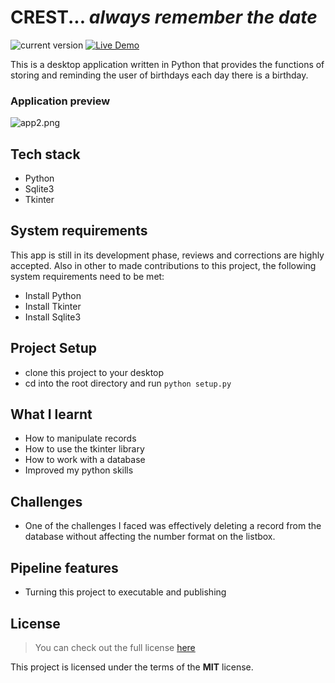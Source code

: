 CREST... *always remember the date*
=====================
![current version](https://img.shields.io/badge/version-1.0-green.svg) [![Live Demo](https://img.shields.io/badge/demo-online-green.svg)]()

This is a desktop application written in Python that provides the functions of storing and reminding the user of birthdays each day there is a birthday.

### Application preview


![app2.png](https://cdn.hashnode.com/res/hashnode/image/upload/v1609690013386/ngsnCFGKh.png)


## Tech stack
- Python
- Sqlite3
- Tkinter

## System requirements
This app is still in its development phase, reviews and corrections are highly accepted.
Also in other to made contributions to this project, the following system requirements need to be met:

- Install Python
- Install Tkinter 
- Install Sqlite3

## Project Setup
- clone this project to your desktop
- cd into the root directory and run `python setup.py`

## What I learnt
- How to manipulate records
- How to use the tkinter library
- How to work with a database
- Improved my python skills

## Challenges
- One of the challenges I faced was effectively deleting a  record from the database without affecting the number format on the listbox.

## Pipeline features
- Turning this project to executable and publishing

## License
>You can check out the full license [here](https://github.com/UdokaVrede/CREST/blob/master/LICENSE)

This project is licensed under the terms of the **MIT** license.
